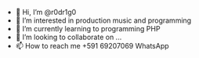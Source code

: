 - 👋 Hi, I’m @r0dr1g0
- 👀 I’m interested in production music and programming
- 🌱 I’m currently learning to programming PHP
- 💞️ I’m looking to collaborate on ...
- 📫 How to reach me +591 69207069 WhatsApp

<!---
r0dr1g0/r0dr1g0 is a ✨ special ✨ repository because its `README.md` (this file) appears on your GitHub profile.
You can click the Preview link to take a look at your changes.
--->
